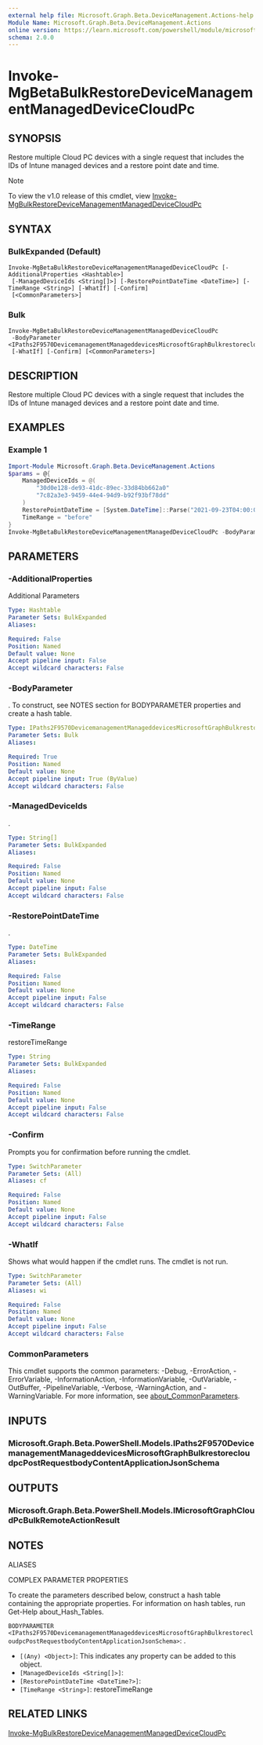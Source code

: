 ```yaml
---
external help file: Microsoft.Graph.Beta.DeviceManagement.Actions-help.xml
Module Name: Microsoft.Graph.Beta.DeviceManagement.Actions
online version: https://learn.microsoft.com/powershell/module/microsoft.graph.beta.devicemanagement.actions/invoke-mgbetabulkrestoredevicemanagementmanageddevicecloudpc
schema: 2.0.0
---
```


# Invoke-MgBetaBulkRestoreDeviceManagementManagedDeviceCloudPc

## SYNOPSIS
Restore multiple Cloud PC devices with a single request that includes the IDs of Intune managed devices and a restore point date and time.

> [!NOTE]
> To view the v1.0 release of this cmdlet, view [Invoke-MgBulkRestoreDeviceManagementManagedDeviceCloudPc](/powershell/module/Microsoft.Graph.DeviceManagement.Actions/Invoke-MgBulkRestoreDeviceManagementManagedDeviceCloudPc?view=graph-powershell-v1.0)

## SYNTAX

### BulkExpanded (Default)
```
Invoke-MgBetaBulkRestoreDeviceManagementManagedDeviceCloudPc [-AdditionalProperties <Hashtable>]
 [-ManagedDeviceIds <String[]>] [-RestorePointDateTime <DateTime>] [-TimeRange <String>] [-WhatIf] [-Confirm]
 [<CommonParameters>]
```

### Bulk
```
Invoke-MgBetaBulkRestoreDeviceManagementManagedDeviceCloudPc
 -BodyParameter <IPaths2F9570DevicemanagementManageddevicesMicrosoftGraphBulkrestorecloudpcPostRequestbodyContentApplicationJsonSchema>
 [-WhatIf] [-Confirm] [<CommonParameters>]
```

## DESCRIPTION
Restore multiple Cloud PC devices with a single request that includes the IDs of Intune managed devices and a restore point date and time.

## EXAMPLES

### Example 1
```powershell
Import-Module Microsoft.Graph.Beta.DeviceManagement.Actions
$params = @{
	ManagedDeviceIds = @(
		"30d0e128-de93-41dc-89ec-33d84bb662a0"
		"7c82a3e3-9459-44e4-94d9-b92f93bf78dd"
	)
	RestorePointDateTime = [System.DateTime]::Parse("2021-09-23T04:00:00.0000000")
	TimeRange = "before"
}
Invoke-MgBetaBulkRestoreDeviceManagementManagedDeviceCloudPc -BodyParameter $params
```

## PARAMETERS

### -AdditionalProperties
Additional Parameters

```yaml
Type: Hashtable
Parameter Sets: BulkExpanded
Aliases:

Required: False
Position: Named
Default value: None
Accept pipeline input: False
Accept wildcard characters: False
```

### -BodyParameter
.
To construct, see NOTES section for BODYPARAMETER properties and create a hash table.

```yaml
Type: IPaths2F9570DevicemanagementManageddevicesMicrosoftGraphBulkrestorecloudpcPostRequestbodyContentApplicationJsonSchema
Parameter Sets: Bulk
Aliases:

Required: True
Position: Named
Default value: None
Accept pipeline input: True (ByValue)
Accept wildcard characters: False
```

### -ManagedDeviceIds
.

```yaml
Type: String[]
Parameter Sets: BulkExpanded
Aliases:

Required: False
Position: Named
Default value: None
Accept pipeline input: False
Accept wildcard characters: False
```

### -RestorePointDateTime
.

```yaml
Type: DateTime
Parameter Sets: BulkExpanded
Aliases:

Required: False
Position: Named
Default value: None
Accept pipeline input: False
Accept wildcard characters: False
```

### -TimeRange
restoreTimeRange

```yaml
Type: String
Parameter Sets: BulkExpanded
Aliases:

Required: False
Position: Named
Default value: None
Accept pipeline input: False
Accept wildcard characters: False
```

### -Confirm
Prompts you for confirmation before running the cmdlet.

```yaml
Type: SwitchParameter
Parameter Sets: (All)
Aliases: cf

Required: False
Position: Named
Default value: None
Accept pipeline input: False
Accept wildcard characters: False
```

### -WhatIf
Shows what would happen if the cmdlet runs.
The cmdlet is not run.

```yaml
Type: SwitchParameter
Parameter Sets: (All)
Aliases: wi

Required: False
Position: Named
Default value: None
Accept pipeline input: False
Accept wildcard characters: False
```

### CommonParameters
This cmdlet supports the common parameters: -Debug, -ErrorAction, -ErrorVariable, -InformationAction, -InformationVariable, -OutVariable, -OutBuffer, -PipelineVariable, -Verbose, -WarningAction, and -WarningVariable. For more information, see [about_CommonParameters](http://go.microsoft.com/fwlink/?LinkID=113216).

## INPUTS

### Microsoft.Graph.Beta.PowerShell.Models.IPaths2F9570DevicemanagementManageddevicesMicrosoftGraphBulkrestorecloudpcPostRequestbodyContentApplicationJsonSchema
## OUTPUTS

### Microsoft.Graph.Beta.PowerShell.Models.IMicrosoftGraphCloudPcBulkRemoteActionResult
## NOTES

ALIASES

COMPLEX PARAMETER PROPERTIES

To create the parameters described below, construct a hash table containing the appropriate properties. For information on hash tables, run Get-Help about_Hash_Tables.


`BODYPARAMETER <IPaths2F9570DevicemanagementManageddevicesMicrosoftGraphBulkrestorecloudpcPostRequestbodyContentApplicationJsonSchema>`: .
  - `[(Any) <Object>]`: This indicates any property can be added to this object.
  - `[ManagedDeviceIds <String[]>]`: 
  - `[RestorePointDateTime <DateTime?>]`: 
  - `[TimeRange <String>]`: restoreTimeRange

## RELATED LINKS
[Invoke-MgBulkRestoreDeviceManagementManagedDeviceCloudPc](/powershell/module/Microsoft.Graph.DeviceManagement.Actions/Invoke-MgBulkRestoreDeviceManagementManagedDeviceCloudPc?view=graph-powershell-v1.0)

